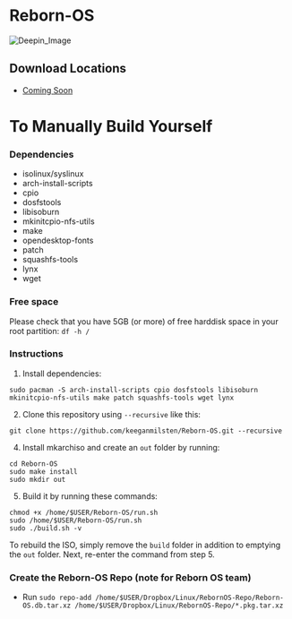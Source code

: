 # Reborn-OS
![Deepin_Image](/images/deepin4.png)

## Download Locations ##
- <a href="https://github.com/keeganmilsten/Reborn-OS" class="button">Coming Soon</a> 

# To Manually Build Yourself

### Dependencies
- isolinux/syslinux
- arch-install-scripts
- cpio
- dosfstools
- libisoburn
- mkinitcpio-nfs-utils
- make
- opendesktop-fonts
- patch
- squashfs-tools
- lynx
- wget

### Free space

Please check that you have 5GB (or more) of free harddisk space in your root partition:
`df -h /`

### Instructions

1. Install dependencies:
```
sudo pacman -S arch-install-scripts cpio dosfstools libisoburn mkinitcpio-nfs-utils make patch squashfs-tools wget lynx
```
2. Clone this repository using `--recursive` like this:
```
git clone https://github.com/keeganmilsten/Reborn-OS.git --recursive
```
4. Install mkarchiso and create an `out` folder by running:
```
cd Reborn-OS
sudo make install
sudo mkdir out
```
5. Build it by running these commands:
```
chmod +x /home/$USER/Reborn-OS/run.sh
sudo /home/$USER/Reborn-OS/run.sh
sudo ./build.sh -v
```

To rebuild the ISO, simply remove the `build` folder in addition to emptying the `out` folder. Next, re-enter the command from step 5.

### Create the Reborn-OS Repo (note for Reborn OS team)

- Run `sudo repo-add /home/$USER/Dropbox/Linux/RebornOS-Repo/Reborn-OS.db.tar.xz /home/$USER/Dropbox/Linux/RebornOS-Repo/*.pkg.tar.xz`
